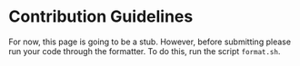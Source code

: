 # Contribution Guidelines
For now, this page is going to be a stub. However, before submitting please run your code through the formatter. To do this, run the script `format.sh`.
